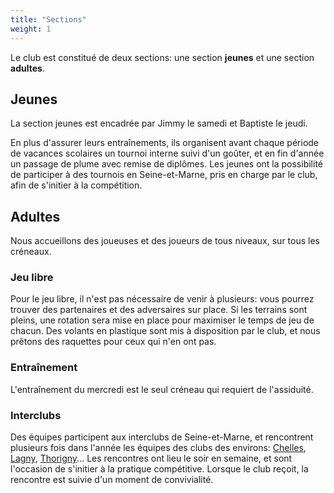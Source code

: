 ```yaml
---
title: "Sections"
weight: 1
---
```


Le club est constitué de deux sections: une section **jeunes** et une section **adultes**.

## Jeunes

La section jeunes est encadrée par Jimmy le samedi et Baptiste le jeudi.

En plus d'assurer leurs entraînements, ils organisent avant chaque période de vacances scolaires un tournoi interne suivi d'un goûter, et en fin d'année un passage de plume avec remise de diplômes. Les jeunes ont la possibilité de participer à des tournois en Seine-et-Marne, pris en charge par le club, afin de s'initier à la compétition.

## Adultes

Nous accueillons des joueuses et des joueurs de tous niveaux, sur tous les créneaux.

### Jeu libre

Pour le jeu libre, il n'est pas nécessaire de venir à plusieurs: vous pourrez trouver des partenaires et des adversaires sur place. Si les terrains sont pleins, une rotation sera mise en place pour maximiser le temps de jeu de chacun. Des volants en plastique sont mis à disposition par le club, et nous prêtons des raquettes pour ceux qui n'en ont pas.

### Entraînement

L'entraînement du mercredi est le seul créneau qui requiert de l'assiduité.

### Interclubs

Des équipes participent aux interclubs de Seine-et-Marne, et rencontrent plusieurs fois dans l'année les équipes des clubs des environs: [Chelles](https://chelles-badminton.fr/), [Lagny](https://www.lvlm77.fr/), [Thorigny](https://ajtbad77.fr/)... Les rencontres ont lieu le soir en semaine, et sont l'occasion de s'initier à la pratique compétitive. Lorsque le club reçoit, la rencontre est suivie d'un moment de convivialité.
